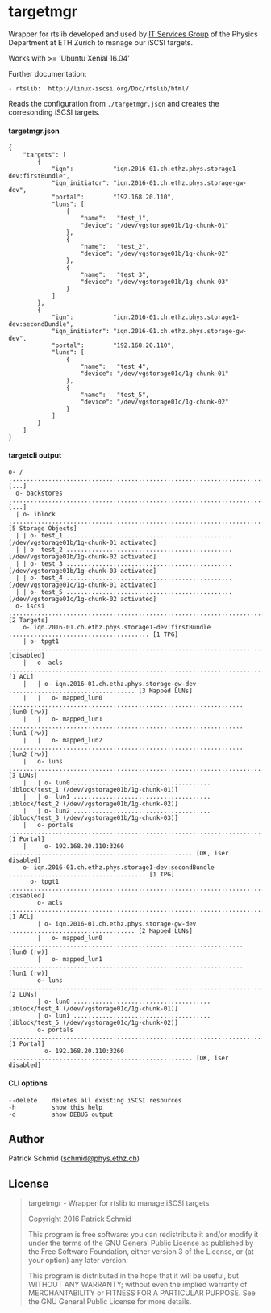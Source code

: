 targetmgr
=========

Wrapper for rtslib developed and used by [IT Services Group](http://isg.phys.ethz.ch) of the Physics Department at ETH Zurich to manage our iSCSI targets.

Works with >= 'Ubuntu Xenial 16.04'

Further documentation:

    - rtslib:  http://linux-iscsi.org/Doc/rtslib/html/

Reads the configuration from `./targetmgr.json` and
creates the corresonding iSCSI targets.

#### targetmgr.json

```
{
    "targets": [
        {
            "iqn":           "iqn.2016-01.ch.ethz.phys.storage1-dev:firstBundle",
            "iqn_initiator": "iqn.2016-01.ch.ethz.phys.storage-gw-dev",
            "portal":        "192.168.20.110",
            "luns": [
                {
                    "name":   "test_1",
                    "device": "/dev/vgstorage01b/1g-chunk-01"
                },
                {
                    "name":   "test_2",
                    "device": "/dev/vgstorage01b/1g-chunk-02"
                },
                {
                    "name":   "test_3",
                    "device": "/dev/vgstorage01b/1g-chunk-03"
                }
            ]
        },
        {
            "iqn":           "iqn.2016-01.ch.ethz.phys.storage1-dev:secondBundle",
            "iqn_initiator": "iqn.2016-01.ch.ethz.phys.storage-gw-dev",
            "portal":        "192.168.20.110",
            "luns": [
                {
                    "name":   "test_4",
                    "device": "/dev/vgstorage01c/1g-chunk-01"
                },
                {
                    "name":   "test_5",
                    "device": "/dev/vgstorage01c/1g-chunk-02"
                }
            ]
        }
    ]
}
```

#### targetcli output

```
o- / ............................................................................................. [...]
  o- backstores .................................................................................. [...]
  | o- iblock ...................................................................... [5 Storage Objects]
  | | o- test_1 .............................................. [/dev/vgstorage01b/1g-chunk-01 activated]
  | | o- test_2 .............................................. [/dev/vgstorage01b/1g-chunk-02 activated]
  | | o- test_3 .............................................. [/dev/vgstorage01b/1g-chunk-03 activated]
  | | o- test_4 .............................................. [/dev/vgstorage01c/1g-chunk-01 activated]
  | | o- test_5 .............................................. [/dev/vgstorage01c/1g-chunk-02 activated]
  o- iscsi ................................................................................. [2 Targets]
    o- iqn.2016-01.ch.ethz.phys.storage1-dev:firstBundle ....................................... [1 TPG]
    | o- tpgt1 .............................................................................. [disabled]
    |   o- acls ................................................................................ [1 ACL]
    |   | o- iqn.2016-01.ch.ethz.phys.storage-gw-dev ................................... [3 Mapped LUNs]
    |   |   o- mapped_lun0 ................................................................. [lun0 (rw)]
    |   |   o- mapped_lun1 ................................................................. [lun1 (rw)]
    |   |   o- mapped_lun2 ................................................................. [lun2 (rw)]
    |   o- luns ............................................................................... [3 LUNs]
    |   | o- lun0 ...................................... [iblock/test_1 (/dev/vgstorage01b/1g-chunk-01)]
    |   | o- lun1 ...................................... [iblock/test_2 (/dev/vgstorage01b/1g-chunk-02)]
    |   | o- lun2 ...................................... [iblock/test_3 (/dev/vgstorage01b/1g-chunk-03)]
    |   o- portals .......................................................................... [1 Portal]
    |     o- 192.168.20.110:3260 ................................................... [OK, iser disabled]
    o- iqn.2016-01.ch.ethz.phys.storage1-dev:secondBundle ...................................... [1 TPG]
      o- tpgt1 .............................................................................. [disabled]
        o- acls ................................................................................ [1 ACL]
        | o- iqn.2016-01.ch.ethz.phys.storage-gw-dev ................................... [2 Mapped LUNs]
        |   o- mapped_lun0 ................................................................. [lun0 (rw)]
        |   o- mapped_lun1 ................................................................. [lun1 (rw)]
        o- luns ............................................................................... [2 LUNs]
        | o- lun0 ...................................... [iblock/test_4 (/dev/vgstorage01c/1g-chunk-01)]
        | o- lun1 ...................................... [iblock/test_5 (/dev/vgstorage01c/1g-chunk-02)]
        o- portals .......................................................................... [1 Portal]
          o- 192.168.20.110:3260 ................................................... [OK, iser disabled]
```

#### CLI options

    --delete    deletes all existing iSCSI resources
    -h          show this help
    -d          show DEBUG output


Author
------

Patrick Schmid (schmid@phys.ethz.ch)


License
-------

> targetmgr - Wrapper for rtslib to manage iSCSI targets
>
> Copyright 2016 Patrick Schmid
>
> This program is free software: you can redistribute it and/or modify
> it under the terms of the GNU General Public License as published by
> the Free Software Foundation, either version 3 of the License, or
> (at your option) any later version.
>
> This program is distributed in the hope that it will be useful,
> but WITHOUT ANY WARRANTY; without even the implied warranty of
> MERCHANTABILITY or FITNESS FOR A PARTICULAR PURPOSE. See the
> GNU General Public License for more details.
